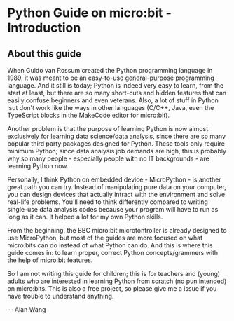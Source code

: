 # Python Guide on micro:bit - Introduction

## About this guide

When Guido van Rossum created the Python programming language in 1989, it was meant to be an easy-to-use general-purpose programming language.
And it still is today; Python is indeed very easy to learn, from the start at least, but there are so many short-cuts and hidden features that 
can easily confuse beginners and even veterans. Also, a lot of stuff in Python jsut don't work like the ways in other languages (C/C++, Java, 
even the TypeScript blocks in the MakeCode editor for micro:bit).

Another problem is that the purpose of learning Python is now almost exclusively for learning data science/data analysis, since there are so many 
popular third party packages designed for Python. These tools only require minimum Python; since data analysis job demands are high, this is probably 
why so many people - especially people with no IT backgrounds - are learning Python now.

Personally, I think Python on embedded device - MicroPython - is another great path you can try. Instead of manipulating pure data on your computer, you 
can design devices that actually intract with the environment and solve real-life problems. You'll need to think differently compared to writing single-use 
data analysis codes because your program will have to run as long as it can. It helped a lot for my own Python skills.

From the beginning, the BBC micro:bit microtontroller is already designed to use MicroPython, but most of the guides are more focused on what micro:bits 
can do instead of what Python can do. And this is where this guide comes in: to learn proper, correct Python concepts/grammers with the help of micro:bit 
features.

So I am not writing this guide for children; this is for teachers and (young) adults who are interested in learning Python from scratch (no pun intended) 
on micro:bits. This is also a free project, so please give me a issue if you have trouble to understand anything.

-- Alan Wang
